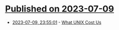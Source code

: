 # [Published on 2023-07-09](index.md)

* [2023-07-09, 23:55:01](https://lobste.rs/s/km3n7r/what_unix_cost_us) - [What UNIX Cost Us](https://www.youtube.com/watch?v=9-IWMbJXoLM)
